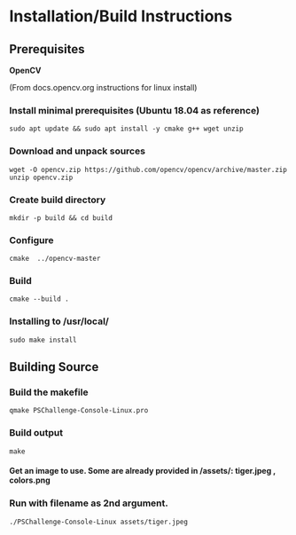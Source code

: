 # Installation/Build Instructions

## Prerequisites

**OpenCV**

(From docs.opencv.org instructions for linux install)

### Install minimal prerequisites (Ubuntu 18.04 as reference)
`sudo apt update && sudo apt install -y cmake g++ wget unzip`
### Download and unpack sources
`wget -O opencv.zip https://github.com/opencv/opencv/archive/master.zip`
`unzip opencv.zip`
### Create build directory
`mkdir -p build && cd build`
### Configure
`cmake  ../opencv-master`
### Build
`cmake --build .`
### Installing to /usr/local/
`sudo make install`

## Building Source

### Build the makefile
`qmake PSChallenge-Console-Linux.pro`
### Build output
`make`

#### Get an image to use. Some are already provided in /assets/: tiger.jpeg , colors.png

### Run with filename as 2nd argument.
`./PSChallenge-Console-Linux assets/tiger.jpeg`


